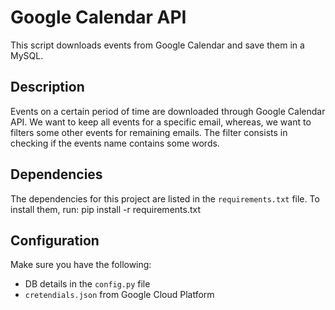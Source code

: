 # Google Calendar API

This script downloads events from Google Calendar and save them in a MySQL. 

## Description 
Events on a certain period of time are downloaded through Google Calendar API. 
We want to keep all events for a specific email, whereas, we want to filters some other events for remaining emails.
The filter consists in checking if the events name contains some words.

## Dependencies
The dependencies for this project are listed in the `requirements.txt` file. To install them, run:
pip install -r requirements.txt

## Configuration
Make sure you have the following: 
  - DB details in the `config.py` file
  - `cretendials.json` from Google Cloud Platform
